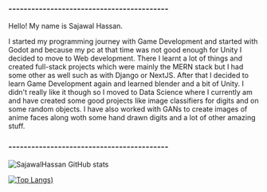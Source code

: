 ### ------------------------------------------
Hello! My name is Sajawal Hassan.

I started my programming journey with Game Development and started with Godot and because my pc at that time was not good enough for Unity I decided to move to Web development. There I learnt a lot of things and created full-stack projects which were mainly the MERN stack but I had some other as well such as with Django or NextJS. After that I decided to learn Game Development again and learned blender and a bit of Unity. I didn't really like it though so I moved to Data Science where I currently am and have created some good projects like image classifiers for digits and on some random objects. I have also worked with GANs to create images of anime faces along woth some hand drawn digits and a lot of other amazing stuff.
     
### ------------------------------------------
      
![SajawalHassan GitHub stats](https://github-readme-stats.vercel.app/api?username=SajawalHassan&show_icons=true&theme=radical)

[![Top Langs](https://github-readme-stats.vercel.app/api/top-langs/?username=SajawalHassan&layout=compact&theme=radical))](https://github.com/SajawalHassan/github-readme-stats)

